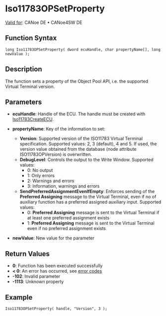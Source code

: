 # Iso11783OPSetProperty

[Valid for](../../../../Shared/FeatureAvailability.md):  CANoe DE • CANoe4SW DE

## Function Syntax

```plaintext
long Iso11783OPSetProperty( dword ecuHandle, char propertyName[], long newValue );
```

## Description

The function sets a property of the Object Pool API, i.e. the supported Virtual Terminal version.

## Parameters

- **ecuHandle**: Handle of the ECU. The handle must be created with [Iso11783CreateECU](CAPLfunctionIso11783CreateECU.md).

- **propertyName**: Key of the information to set:
  - **Version**: Supported version of the ISO11783 Virtual Terminal specification. Supported values: 2, 3 (default), 4 and 5. If used, the version value obtained from the database (node attribute ISO11783OPVersion) is overwritten.
  - **DebugLevel**: Controls the output to the Write Window. Supported values:
    - 0: No output
    - 1: Only errors
    - 2: Warnings and errors
    - 3: Information, warnings and errors
  - **SendPreferredAssignmentEvenIfEmpty**: Enforces sending of the **Preferred Assigning** message to the Virtual Terminal, even if no of auxiliary function has a preferred assigned auxiliary input. Supported values:
    - 0: **Preferred Assigning** message is sent to the Virtual Terminal if at least one preferred assignment exists
    - 1: **Preferred Assigning** message is sent to the Virtual Terminal even if no preferred assignment exists

- **newValue**: New value for the parameter

## Return Values

- **0**: Function has been executed successfully
- **< 0**: An error has occurred, see [error codes](../CAPLfunctionsISONLErrorCodes.md)
- **-102**: Invalid parameter
- **-1113**: Unknown property

## Example

```plaintext
Iso11783OPSetProperty( handle, "Version", 3 );
```
